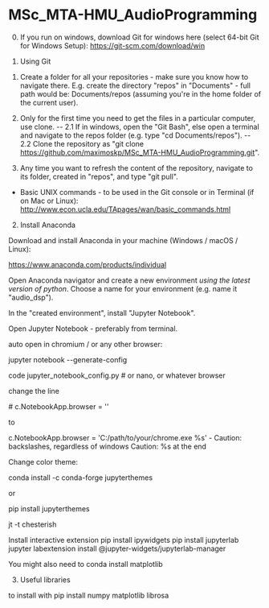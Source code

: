 # MSc_MTA-HMU_AudioProgramming

0) If you run on windows, download Git for windows here (select 64-bit Git for Windows Setup):
https://git-scm.com/download/win 

1) Using Git
1. Create a folder for all your repositories - make sure you know how to navigate there. E.g. create the directory "repos" in "Documents" - full path would be: Documents/repos (assuming you're in the home folder of the current user).

2. Only for the first time you need to get the files in a particular computer, use clone.
-- 2.1 If in windows, open the "Git Bash", else open a terminal and navigate to the repos folder (e.g. type "cd Documents/repos").
-- 2.2 Clone the repository as "git clone https://github.com/maximoskp/MSc_MTA-HMU_AudioProgramming.git".

3. Any time you want to refresh the content of the repository, navigate to its folder, created in "repos", and type "git pull".


- Basic UNIX commands - to be used in the Git console or in Terminal (if on Mac or Linux):
http://www.econ.ucla.edu/TApages/wan/basic_commands.html


2) Install Anaconda

Download and install Anaconda in your machine (Windows / macOS / Linux):

https://www.anaconda.com/products/individual

Open Anaconda navigator and create a new environment *using the latest version of python*. Choose a name for your environment (e.g. name it "audio_dsp").

In the "created environment", install "Jupyter Notebook".

Open Jupyter Notebook - preferably from terminal.

auto open in chromium / or any other browser:

jupyter notebook --generate-config

code jupyter_notebook_config.py # or nano, or whatever browser

change the line 

\# c.NotebookApp.browser = '' 

to 

c.NotebookApp.browser = 'C:/path/to/your/chrome.exe %s' - Caution: backslashes, regardless of windows
Caution: %s at the end


Change color theme:

conda install -c conda-forge jupyterthemes

or 

pip install jupyterthemes

jt -t chesterish


Install interactive extension
pip install ipywidgets
pip install jupyterlab
jupyter labextension install @jupyter-widgets/jupyterlab-manager

You might also need to
conda install matplotlib

3) Useful libraries

to install with pip install
numpy
matplotlib
librosa